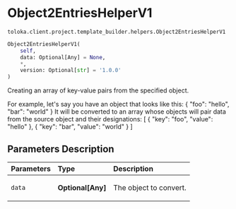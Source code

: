 # Object2EntriesHelperV1
`toloka.client.project.template_builder.helpers.Object2EntriesHelperV1`

```python
Object2EntriesHelperV1(
    self,
    data: Optional[Any] = None,
    *,
    version: Optional[str] = '1.0.0'
)
```

Creating an array of key-value pairs from the specified object.


For example, let's say you have an object that looks like this:
{
    "foo": "hello",
    "bar": "world"
}
It will be converted to an array whose objects will pair data from the source object and their designations:
[
    {
        "key": "foo",
        "value": "hello"
    },
    {
        "key": "bar",
        "value": "world"
    }
]

## Parameters Description

| Parameters | Type | Description |
| :----------| :----| :-----------|
`data`|**Optional\[Any\]**|<p>The object to convert.</p>
